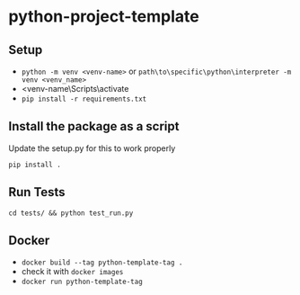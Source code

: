 # python-project-template

## Setup



- `python -m venv <venv-name>` or `path\to\specific\python\interpreter -m venv <venv_name>`
- \<venv-name\Scripts\activate
- `pip install -r requirements.txt`

## Install the package as a script

Update the setup.py for this to work properly

`pip install .`

## Run Tests

`cd tests/ && python test_run.py`

## Docker

- `docker build --tag python-template-tag .`
- check it with `docker images`
- `docker run python-template-tag`
